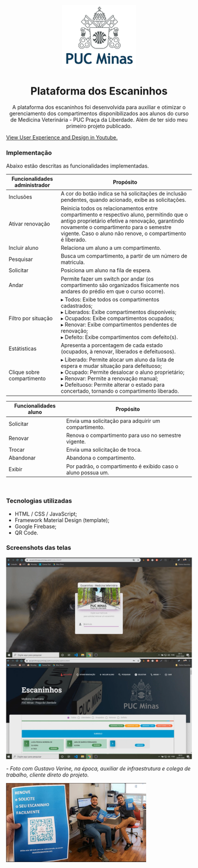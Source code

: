 <h3 align="center">
<img style="" width="200px" src="img/pucminaslogo.png">
</h3>

<h1 align="center">Plataforma dos Escaninhos</h1>
<p align="center">A plataforma dos escaninhos foi desenvolvida para auxiliar e otimizar o gerenciamento dos compartimentos disponibilizados aos alunos do curso de Medicina Veterinária - PUC Praça da Liberdade. Além de ter sido meu primeiro projeto publicado.</p>

<a href="https://youtu.be/omsPSC1DbAI"> View User Experience and Design in Youtube.</a><br>

### Implementação

Abaixo estão descritas as funcionalidades implementadas.

| Funcionalidades administrador | Propósito |
| ------ | ------ |
| Inclusões | A cor do botão indica se há solicitações de inclusão pendentes, quando acionado, exibe as solicitações. |
| Ativar renovação | Reinicia todos os relacionamentos entre compartimento e respectivo aluno, permitindo que o antigo proprietário efetive a renovação, garantindo novamente o compartimento para o semestre vigente. Caso o aluno não renove, o compartimento é liberado. |
| Incluir aluno | Relaciona um aluno a um compartimento. |
| Pesquisar | Busca um compartimento, a partir de um número de matricula. |
| Solicitar | Posiciona um aluno na fila de espera. |
| Andar | Permite fazer um switch por andar (os compartimento são organizados fisicamente nos andares do prédio em que o curso ocorre). |
| Filtro por situação |▸ Todos: Exibe todos os compartimentos cadastrados; <br>▸ Liberados: Exibe compartimentos disponíveis; <br>▸ Ocupados: Exibe compartimentos ocupados; <br>▸ Renovar: Exibe compartimentos pendentes de renovação; <br>▸ Defeito: Exibe compartimentos com defeito(s). |
| Estátisticas | Apresenta a porcentagem de cada estado (ocupados, à renovar, liberados e defeituosos). |
| Clique sobre compartimento|▸ Liberado: Permite alocar um aluno da lista de espera e mudar situação para defeituoso; <br>▸ Ocupado: Permite desalocar o aluno proprietário;<br> ▸ Renovar: Permite a renovação manual; <br> ▸ Defeituoso: Permite alterar o estado para concertado, tornando o compartimento liberado.|

| Funcionalidades aluno | Propósito |
| ------ | ------ |
| Solicitar | Envia uma solicitação para adquirir um compartimento. |
| Renovar | Renova o compartimento para uso no semestre vigente.|
| Trocar| Envia uma solicitação de troca. |
| Abandonar| Abandona o compartimento.|
| Exibir | Por padrão, o compartimento é exibido caso o aluno possua um.|
<br>

### Tecnologias utilizadas

- HTML / CSS / JavaScript;
- Framework Material Design (template);
- Google Firebase;
- QR Code.

### Screenshots das telas

<img src="img/2.png">
<img src="img/4.png">
<br>

<p><i>- Foto com Gustavo Verine, na época, auxiliar de infraestrutura e colega de trabalho, cliente direto do projeto.</p>
<img width="380px" src="img/1.png">
